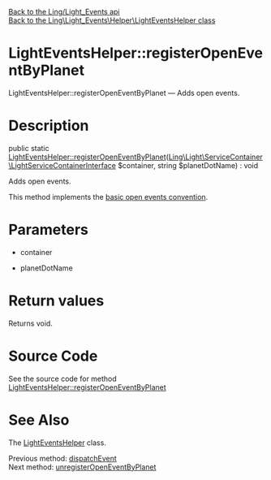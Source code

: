 [Back to the Ling/Light_Events api](https://github.com/lingtalfi/Light_Events/blob/master/doc/api/Ling/Light_Events.md)<br>
[Back to the Ling\Light_Events\Helper\LightEventsHelper class](https://github.com/lingtalfi/Light_Events/blob/master/doc/api/Ling/Light_Events/Helper/LightEventsHelper.md)


LightEventsHelper::registerOpenEventByPlanet
================



LightEventsHelper::registerOpenEventByPlanet — Adds open events.




Description
================


public static [LightEventsHelper::registerOpenEventByPlanet](https://github.com/lingtalfi/Light_Events/blob/master/doc/api/Ling/Light_Events/Helper/LightEventsHelper/registerOpenEventByPlanet.md)([Ling\Light\ServiceContainer\LightServiceContainerInterface](https://github.com/lingtalfi/Light/blob/master/doc/api/Ling/Light/ServiceContainer/LightServiceContainerInterface.md) $container, string $planetDotName) : void




Adds open events.

This method implements the [basic open events convention](https://github.com/lingtalfi/Light_Events/blob/master/doc/pages/conception-notes.md#basic-open-events-convention).




Parameters
================


- container

    

- planetDotName

    


Return values
================

Returns void.








Source Code
===========
See the source code for method [LightEventsHelper::registerOpenEventByPlanet](https://github.com/lingtalfi/Light_Events/blob/master/Helper/LightEventsHelper.php#L52-L75)


See Also
================

The [LightEventsHelper](https://github.com/lingtalfi/Light_Events/blob/master/doc/api/Ling/Light_Events/Helper/LightEventsHelper.md) class.

Previous method: [dispatchEvent](https://github.com/lingtalfi/Light_Events/blob/master/doc/api/Ling/Light_Events/Helper/LightEventsHelper/dispatchEvent.md)<br>Next method: [unregisterOpenEventByPlanet](https://github.com/lingtalfi/Light_Events/blob/master/doc/api/Ling/Light_Events/Helper/LightEventsHelper/unregisterOpenEventByPlanet.md)<br>

